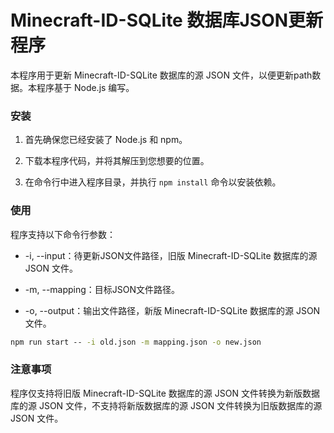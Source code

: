 # Minecraft-ID-SQLite 数据库JSON更新程序
本程序用于更新 Minecraft-ID-SQLite 数据库的源 JSON 文件，以便更新path数据。本程序基于 Node.js 编写。

### 安装

1. 首先确保您已经安装了 Node.js 和 npm。

2. 下载本程序代码，并将其解压到您想要的位置。

3. 在命令行中进入程序目录，并执行 `npm install` 命令以安装依赖。

### 使用
程序支持以下命令行参数：


- -i, --input：待更新JSON文件路径，旧版 Minecraft-ID-SQLite 数据库的源 JSON 文件。

- -m, --mapping：目标JSON文件路径。

- -o, --output：输出文件路径，新版 Minecraft-ID-SQLite 数据库的源 JSON 文件。

```cmd
npm run start -- -i old.json -m mapping.json -o new.json
```

### 注意事项

程序仅支持将旧版 Minecraft-ID-SQLite 数据库的源 JSON 文件转换为新版数据库的源 JSON 文件，不支持将新版数据库的源 JSON 文件转换为旧版数据库的源 JSON 文件。
